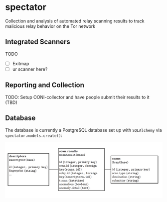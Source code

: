 # spectator

Collection and analysis of automated relay scanning results to track malicious relay behavior on the Tor network

## Integrated Scanners

TODO

- [ ] Exitmap
- [ ] ur scanner here?

## Reporting and Collection

TODO: Setup OONI-collector and have people submit their results to it (TBD)

## Database

The database is currently a PostgreSQL database set up with `SQLAlchemy` via `spectator.models.create()`:

![](docs/images/db_v0.png)
